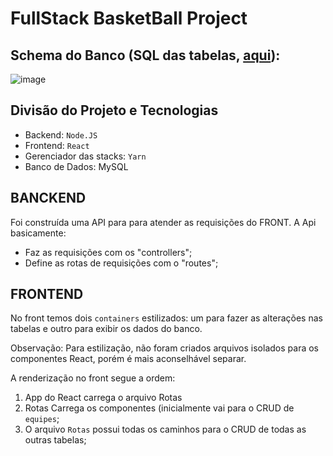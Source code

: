 # FullStack BasketBall Project

## Schema do Banco (SQL das tabelas, [aqui](https://github.com/guiosouza/FullStack-BasketBall-Project/blob/main/banco%20de%20dados/tabelas_basquete.sql)):

![image](https://user-images.githubusercontent.com/78989152/206875023-2b596c66-62c4-4be9-bea7-21d7b3d177f5.png)

## Divisão do Projeto e Tecnologias

- Backend: `Node.JS`
- Frontend: `React`
- Gerenciador das stacks: `Yarn`
- Banco de Dados: MySQL

## BANCKEND

Foi construída uma API para para atender as requisições do FRONT. A Api basicamente:
- Faz as requisições com os "controllers";
- Define as rotas de requisições com o "routes";

## FRONTEND

No front temos dois `containers` estilizados: um para fazer as alterações nas tabelas e outro para exibir os dados do banco. 

Observação: Para estilização, não foram criados arquivos isolados para os componentes React, porém é mais aconselhável separar.

A renderização no front segue a ordem:

1) App do React carrega o arquivo Rotas
2) Rotas Carrega os componentes (inicialmente vai para o CRUD de `equipes`;
3) O arquivo `Rotas` possui todas os caminhos para o CRUD de todas as outras tabelas;
 

